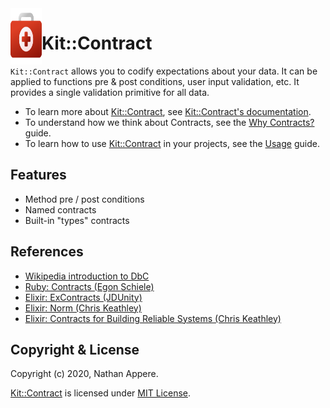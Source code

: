 <!--pp {} -->
<img align="left" width="50" height="90" src="https://raw.githubusercontent.com/rubykit/kit/master/docs/assets/images/rubykit-framework-logo.svg">
<!-- pp-->

[Kit::Contract]: https://github.com/rubykit/kit/tree/master/libraries/kit-contract

# Kit::Contract

`Kit::Contract` allows you to codify expectations about your data. It can be applied to functions pre & post conditions, user input validation, etc. It provides a single validation primitive for all data.

- To learn more about [Kit::Contract], see [Kit::Contract's documentation](https://docs.rubykit.org/kit-contract/edge).
- To understand how we think about Contracts, see the [Why Contracts?](docs/guides/why_contracts.md) guide.
- To learn how to use [Kit::Contract] in your projects, see the [Usage](docs/guides/usage.md) guide.

## Features

  * Method pre / post conditions
  * Named contracts
  * Built-in "types" contracts

## References

- [Wikipedia introduction to DbC](https://en.wikipedia.org/wiki/Design_by_contract)
- [Ruby: Contracts (Egon Schiele)](https://github.com/egonSchiele/contracts.ruby)
- [Elixir: ExContracts (JDUnity)](https://hexdocs.pm/ex_contract/readme.html)
- [Elixir: Norm (Chris Keathley)](https://hexdocs.pm/norm/Norm.html)
- [Elixir: Contracts for Building Reliable Systems (Chris Keathley)](https://www.youtube.com/watch?v=tpo3JUyVIjQ)

## Copyright & License

Copyright (c) 2020, Nathan Appere.

[Kit::Contract] is licensed under [MIT License](MIT_LICENSE.md).